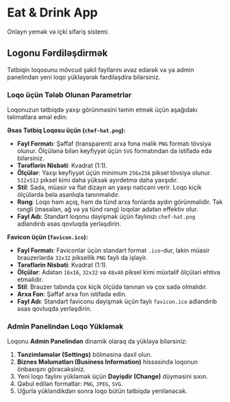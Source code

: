 # Eat & Drink App

Onlayn yemək və içki sifariş sistemi.

## Logonu Fərdiləşdirmək

Tətbiqin loqosunu mövcud şəkil fayllarını əvəz edərək və ya admin panelindən yeni loqo yükləyərək fərdiləşdirə bilərsiniz.

### Loqo üçün Tələb Olunan Parametrlər

Loqonuzun tətbiqdə yaxşı görünməsini təmin etmək üçün aşağıdakı təlimatlara əməl edin:

**Əsas Tətbiq Loqosu üçün (`chef-hat.png`):**

*   **Fayl Formatı**: Şəffaf (transparent) arxa fona malik `PNG` formatı tövsiyə olunur. Ölçülənə bilən keyfiyyət üçün `SVG` formatından da istifadə edə bilərsiniz.
*   **Tərəflərin Nisbəti**: Kvadrat (1:1).
*   **Ölçülər**: Yaxşı keyfiyyət üçün minimum `256x256` piksel tövsiyə olunur. `512x512` piksel kimi daha yüksək ayırdetmə daha yaxşıdır.
*   **Stil**: Sadə, müasir və flat dizayn ən yaxşı nəticəni verir. Loqo kiçik ölçülərdə belə asanlıqla tanınmalıdır.
*   **Rəng**: Loqo həm açıq, həm də tünd arxa fonlarda aydın görünməlidir. Tək rəngli (məsələn, ağ və ya tünd rəng) loqolar adətən effektiv olur.
*   **Fayl Adı**: Standart loqonu dəyişmək üçün faylınızı `chef-hat.png` adlandırıb əsas qovluqda yerləşdirin.

**Favicon üçün (`favicon.ico`):**

*   **Fayl Formatı**: Faviconlar üçün standart format `.ico`-dur, lakin müasir brauzerlərdə `32x32` piksellik `PNG` faylı da işləyir.
*   **Tərəflərin Nisbəti**: Kvadrat (1:1).
*   **Ölçülər**: Adətən `16x16`, `32x32` və `48x48` piksel kimi müxtəlif ölçüləri ehtiva etməlidir.
*   **Stil**: Brauzer tabında çox kiçik ölçüdə tanınan və çox sadə olmalıdır.
*   **Arxa Fon**: Şəffaf arxa fon istifadə edin.
*   **Fayl Adı**: Standart faviconu dəyişmək üçün faylı `favicon.ico` adlandırıb əsas qovluqda yerləşdirin.

### Admin Panelindən Loqo Yükləmək

Loqonu **Admin Panelindən** dinamik olaraq da yükləyə bilərsiniz:

1.  **Tənzimləmələr (Settings)** bölməsinə daxil olun.
2.  **Biznes Məlumatları (Business Information)** hissəsində loqonun önbaxışını görəcəksiniz.
3.  Yeni loqo faylını yükləmək üçün **Dəyişdir (Change)** düyməsini sıxın.
4.  Qəbul edilən formatlar: `PNG`, `JPEG`, `SVG`.
5.  Uğurla yükləndikdən sonra loqo bütün tətbiqdə yenilənəcək.

